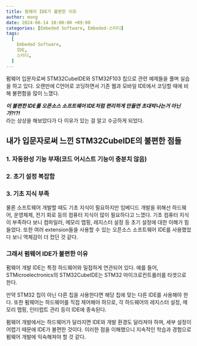 ```yaml
---
title: 펌웨어 IDE가 불편한 이유
author: mong
date: 2024-06-14 10:00:00 +09:00
categories: [Embeded Software, Embeded-스터디]
tags:
  [
    Embeded Software,
    IDE,
    스터디,
  ]
---
```


펌웨어 입문자로써 STM32CubeIDE와 STM32F103 칩으로 관련 예제들을 풀며 실습을 하고 있다. 오랜만에 C언어로 코딩하면서 기존 웹과 모바일 IDE에서 코딩할 때에 비해 불편함을 많이 느꼈다.

***이 불편한 IDE를 오픈소스 소프트웨어 IDE처럼 편리하게 만들면 초대박나는거 아닌가?!?!***
<br>라는 상상을 해보았다가 다 이유가 있는 걸 알고 수긍하게 되었다.

## 내가 입문자로써 느낀 STM32CubeIDE의 불편한 점들

### 1. 자동완성 기능 부재(코드 어시스트 기능이 충분치 않음)

### 2. 초기 설정 복잡함

### 3. 기초 지식 부족

물론 소프트웨어 개발할 때도 기초 지식이 필요하지만 임베디드 개발을 위해선 하드웨어, 운영체제, 전기 회로 등의 컴퓨터 지식이 많이 필요하다고 느꼈다. 기초 컴퓨터 지식이 부족하다 보니 컴파일러, 메모리 맵핑, 레지스터 설정 등 초기 설정에 대한 이해가 힘들었다. 또한 여러 extension들을 사용할 수 있는 오픈소스 소프트웨어 IDE를 사용했었다 보니 역체감이 더 컸던 것 같다.

### 그래서 펌웨어 IDE가 불편한 이유

펌웨어 개발 IDE는 특정 하드웨어와 밀접하게 연관되어 있다. 예를 들어, STMicroelectronics의 STM32CubeIDE는 STM32 마이크로컨트롤러를 타겟으로 한다.

만약 STM32 칩이 아닌 다른 칩을 사용한다면 해당 칩에 맞는 다른 IDE를 사용해야 한다. 또한 펌웨어는 하드웨어를 직접 제어해야 하므로, 각 하드웨어의 레지스터 설정, 메모리 맵핑, 인터럽트 관리 등이 IDE에 종속된다.

펌웨어 개발에서는 하드웨어가 달라지면 IDE와 개발 환경도 달라져야 하며, 세부 설정이 어렵기 때문에 IDE가 불편한 것이다. 이러한 점을 이해했으니 지속적인 학습과 경험으로 펌웨어 개발에 익숙해져야 할 것 같다.